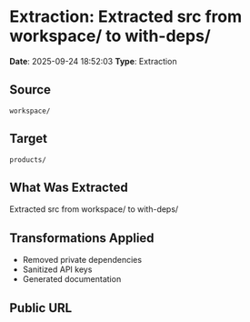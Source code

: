 # Extraction: Extracted src from workspace/ to with-deps/

**Date**: 2025-09-24 18:52:03
**Type**: Extraction

## Source
`workspace/`

## Target
`products/`

## What Was Extracted
Extracted src from workspace/ to with-deps/

## Transformations Applied
- Removed private dependencies
- Sanitized API keys
- Generated documentation

## Public URL

